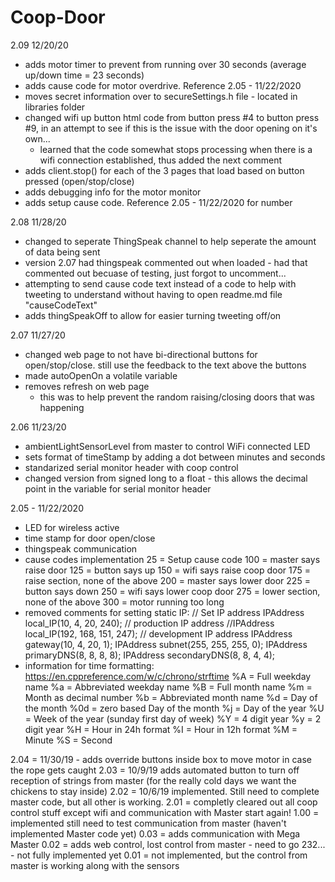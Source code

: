 # Coop-Door

2.09 12/20/20
- adds motor timer to prevent from running over 30 seconds (average up/down time = 23 seconds)
- adds cause code for motor overdrive. Reference 2.05 - 11/22/2020
- moves secret information over to secureSettings.h file - located in libraries folder
- changed wifi up button html code from button press #4 to button press #9, in an attempt to see if this is the issue with the door opening on it's own...
	- learned that the code somewhat stops processing when there is a wifi connection established, thus added the next comment
- adds client.stop() for each of the 3 pages that load based on button pressed (open/stop/close)
- adds debugging info for the motor monitor
- adds setup cause code. Reference 2.05 - 11/22/2020 for number

2.08 11/28/20
- changed to seperate ThingSpeak channel to help seperate the amount of data being sent
- version 2.07 had thingspeak commented out when loaded - had that commented out becuase of testing, just forgot to uncomment...
- attempting to send cause code text instead of a code to help with tweeting to understand without having to open readme.md file "causeCodeText"
- adds thingSpeakOff to allow for easier turning tweeting off/on


2.07 11/27/20
- changed web page to not have bi-directional buttons for open/stop/close. still use the feedback to the text above the buttons
- made autoOpenOn a volatile variable
- removes refresh on web page
	- this was to help prevent the random raising/closing doors that was happening

2.06 11/23/20
-  ambientLightSensorLevel from master to control WiFi connected LED
- sets format of timeStamp by adding a dot between minutes and seconds
- standarized serial monitor header with coop control
- changed version from signed long to a float - this allows the decimal point in the variable for serial monitor header

2.05 - 11/22/2020
- LED for wireless active 
- time stamp for door open/close
- thingspeak communication
- cause codes implementation
		25   = Setup cause code
		100 = master says raise door 
		125 = button says up 
		150 = wifi says raise coop door 
		175 = raise section, none of the above 
		200 = master says lower door 
		225 = button says down 
		250 = wifi says lower coop door 
		275 = lower section, none of the above 
		300 = motor running too long
- removed comments for setting static IP:
		// Set IP address
		IPAddress local_IP(10, 4, 20, 240);                   // production IP address
		//IPAddress local_IP(192, 168, 151, 247);                   // development IP address
		IPAddress gateway(10, 4, 20, 1);
		IPAddress subnet(255, 255, 255, 0);
		IPAddress primaryDNS(8, 8, 8, 8);
		IPAddress secondaryDNS(8, 8, 4, 4);
- information for time formatting:
		 https://en.cppreference.com/w/c/chrono/strftime
		 %A = Full weekday name
		 %a = Abbreviated weekday name
		 %B = Full month name
		 %m = Month as decimal number
		 %b = Abbreviated month name
		 %d = Day of the month
		 %0d = zero based Day of the month
		 %j = Day of the year
		 %U = Week of the year (sunday first day of week)
		 %Y = 4 digit year
		 %y = 2 digit year
		 %H = Hour in 24h format
		 %I = Hour in 12h format
		 %M = Minute
		 %S = Second

2.04 = 11/30/19 - adds override buttons inside box to move motor in case the rope gets caught
2.03 = 10/9/19 adds automated button to turn off reception of strings from master (for the really cold days we want the chickens to stay inside)
2.02 = 10/6/19 implemented. Still need to complete master code, but all other is working.
2.01 = completly cleared out all coop control stuff except wifi and communication with Master start again!
1.00 = implemented still need to test communication from master (haven't implemented Master code yet)
0.03 = adds communication with Mega Master
0.02 = adds web control, lost control from master - need to go 232... - not fully implemented yet
0.01 = not implemented, but the control from master is working along with the sensors
